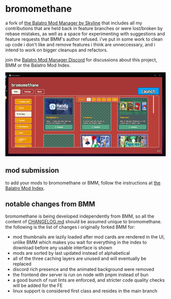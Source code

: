 <!-- markdownlint-disable line-length -->
# bromomethane

a fork of [the Balatro Mod Manager by Skyline](https://github.com/skyline69/balatro-mod-manager/) that includes all my contributions that are held back in feature branches or were lost/broken by rebase mistakes, as well as a space for experimenting with suggestions and feature requests that BMM's author refused. i've put in some work to clean up code i don't like and remove features i think are unneccessary, and i intend to work on bigger cleanups and refactors.

join the [Balatro Mod Manager Discord](https://discord.gg/anxVxpfMzd) for discussions about this project, BMM or the Balatro Mod Index.

![bromomethane window](./README.d/bromomethane-window.png)

## mod submission

to add your mods to bromomethane or BMM, follow the instructions at [the Balatro Mod Index](https://github.com/skyline69/balatro-mod-index).

## notable changes from BMM

bromomethane is being developed independently from BMM, so all the content of [CHANGELOG.md](./CHANGELOG.md) should be assumed unique to bromomethane. the following is the list of changes i originally forked BMM for:

- mod thumbnails are lazily loaded after mod cards are rendered in the UI, unlike BMM which makes you wait for everything in the index to download before any usable interface is shown
- mods are sorted by last updated instead of alphabetical
- all of the three caching layers are unused and will eventually be replaced
- discord rich presence and the animated background were removed
- the frontend dev server is run on node with pnpm instead of bun
- a good bunch of rust lints are enforced, and stricter code quality checks will be added for the FE
- linux support is considered first class and resides in the main branch

